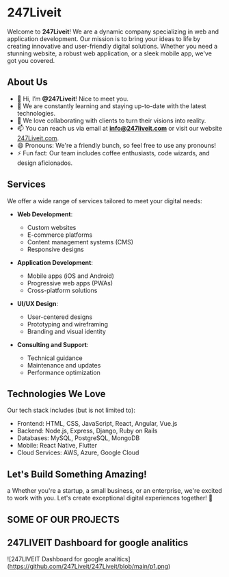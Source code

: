 # 247Liveit

Welcome to **247Liveit**! We are a dynamic company specializing in web and application development. Our mission is to bring your ideas to life by creating innovative and user-friendly digital solutions. Whether you need a stunning website, a robust web application, or a sleek mobile app, we've got you covered.

## About Us

- 👋 Hi, I’m **@247Liveit**! Nice to meet you.
- 🌱 We are constantly learning and staying up-to-date with the latest technologies.
- 💞️ We love collaborating with clients to turn their visions into reality.
- 📫 You can reach us via email at **info@247liveit.com** or visit our website [247Liveit.com](https://www.247liveit.com).
- 😄 Pronouns: We're a friendly bunch, so feel free to use any pronouns!
- ⚡ Fun fact: Our team includes coffee enthusiasts, code wizards, and design aficionados.

## Services

We offer a wide range of services tailored to meet your digital needs:

- **Web Development**:
  - Custom websites
  - E-commerce platforms
  - Content management systems (CMS)
  - Responsive designs

- **Application Development**:
  - Mobile apps (iOS and Android)
  - Progressive web apps (PWAs)
  - Cross-platform solutions

- **UI/UX Design**:
  - User-centered designs
  - Prototyping and wireframing
  - Branding and visual identity

- **Consulting and Support**:
  - Technical guidance
  - Maintenance and updates
  - Performance optimization

## Technologies We Love

Our tech stack includes (but is not limited to):

- Frontend: HTML, CSS, JavaScript, React, Angular, Vue.js
- Backend: Node.js, Express, Django, Ruby on Rails
- Databases: MySQL, PostgreSQL, MongoDB
- Mobile: React Native, Flutter
- Cloud Services: AWS, Azure, Google Cloud

## Let's Build Something Amazing!
a
Whether you're a startup, a small business, or an enterprise, we're excited to work with you. Let's create exceptional digital experiences together! 🚀
## SOME OF OUR PROJECTS 
## 247LIVEIT Dashboard for google analitics
![247LIVEIT Dashboard for google analitics] (https://github.com/247Liveit/247Liveit/blob/main/p1.png)
